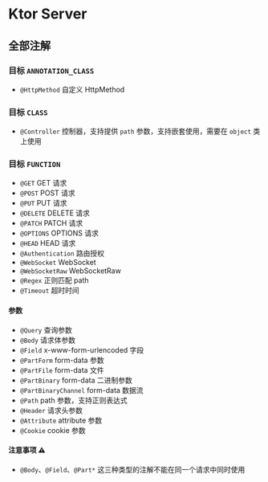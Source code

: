 # Ktor Server

## 全部注解

### 目标 `ANNOTATION_CLASS`

- `@HttpMethod` 自定义 HttpMethod

### 目标 `CLASS`

- `@Controller` 控制器，支持提供 `path` 参数，支持嵌套使用，需要在 `object` 类上使用

### 目标 `FUNCTION`

- `@GET` GET 请求
- `@POST` POST 请求
- `@PUT` PUT 请求
- `@DELETE` DELETE 请求
- `@PATCH` PATCH 请求
- `@OPTIONS` OPTIONS 请求
- `@HEAD` HEAD 请求
- `@Authentication` 路由授权
- `@WebSocket` WebSocket
- `@WebSocketRaw` WebSocketRaw
- `@Regex` 正则匹配 path
- `@Timeout` 超时时间

#### 参数

- `@Query` 查询参数
- `@Body` 请求体参数
- `@Field` x-www-form-urlencoded 字段
- `@PartForm` form-data 参数
- `@PartFile` form-data 文件
- `@PartBinary` form-data 二进制参数
- `@PartBinaryChannel` form-data 数据流
- `@Path` path 参数，支持正则表达式
- `@Header` 请求头参数
- `@Attribute` attribute 参数
- `@Cookie` cookie 参数

#### 注意事项 ⚠️

- `@Body`、`@Field`、`@Part*` 这三种类型的注解不能在同一个请求中同时使用